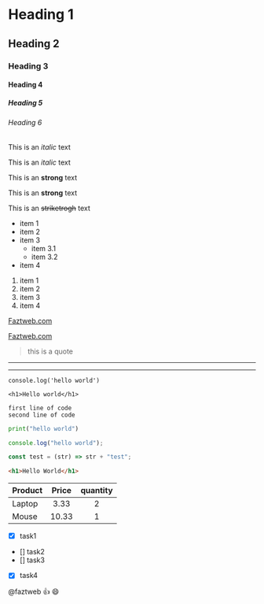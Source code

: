 <!-- ⌘ + ⇧ + P => markdown open preview => para abrir otra ventana y ver el código legible.  -->
<!-- headings -->

# Heading 1

## Heading 2

### Heading 3

#### Heading 4

##### Heading 5

###### Heading 6

<!-- line breaks -->
<!-- ENTER -->

<!-- Italics -->

This is an _italic_ text

This is an _italic_ text

<!-- Strongs -->

This is an **strong** text

This is an **strong** text

<!-- StrikeTrough -->

This is an ~~striketrogh~~ text

<!-- UL -->

- item 1
- item 2
- item 3
  - item 3.1
  - item 3.2
- item 4

<!-- OL -->

1. item 1
1. item 2
1. item 3
1. item 4

<!-- Links -->

[Faztweb.com](https://www.faztweb.com)

[Faztweb.com](https://www.faztweb.com "Custom title")

<!-- Blockquote -->

> this is a quote

<!-- Horizontal Rule -->

---

---

<!-- Inline code -->

`console.log('hello world')`

`<h1>Hello world</h1>`

<!-- IMAGES -->
<!-- ![Vscode Logo](https://upload.wikimedia.org/wikipedia/commons/thumb/9/9a/Visual_Studio_Code_1.35_icon.svg/1200px-Visual_Studio_Code_1.35_icon.svg.png) -->

<!-- ![Vscode logo](./vscode.png "vscode") -->

<!-- GITHUB MD -->

```
first line of code
second line of code
```

```python
print("hello world")
```

```javascript
console.log("hello world");

const test = (str) => str + "test";
```

```html
<h1>Hello World</h1>
```

<!-- TABLES -->

| Product | Price | quantity |
| ------- | :---: | :------: |
| Laptop  | 3.33  |    2     |
| Mouse   | 10.33 |    1     |

- [x] task1
- [] task2
- [] task3
- [x] task4

<!-- Mentiosn -->

@faztweb :+1: :smile:
